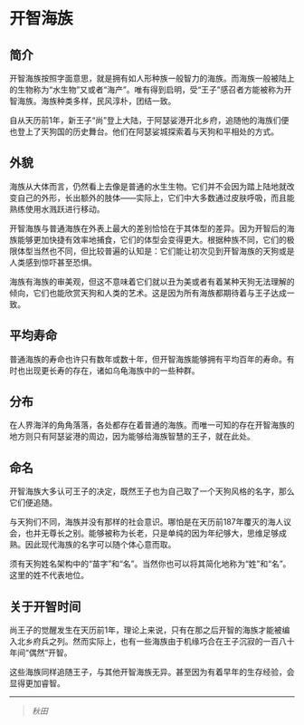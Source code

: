 # 开智海族

## 简介

开智海族按照字面意思，就是拥有如人形种族一般智力的海族。而海族一般被陆上的生物称为“水生物”又或者“海产”。唯有得到启明，受“王子”感召者方能被称为开智海族。海族种类多样，民风淳朴，团结一致。

自从天历前1年，新王子“尚”登上大陆，于阿瑟娑港开北乡府，追随他的海族们便也登上了天狗国的历史舞台。他们在阿瑟娑城探索着与天狗和平相处的方式。

## 外貌

海族从大体而言，仍然看上去像是普通的水生生物。它们并不会因为踏上陆地就改变自己的外形，长出额外的肢体——实际上，它们中大多数通过皮肤呼吸，而且能熟练使用水溅跃进行移动。

开智海族与普通海族在外表上最大的差别恰恰在于其体型的差异。因为开智后的海族能够更加快捷有效率地捕食，它们的体型会变得更大。根据种族不同，它们的极限体型当然也不同，但比较普遍的认知是：它们能让初次见到开智海族的天狗或是人类感到惊吓甚至恐惧。

海族有海族的审美观，但这不意味着它们就以丑为美或者有着某种天狗无法理解的倾向，它们也能欣赏天狗和人类的艺术。这是因为所有海族都期待着与王子达成一致。

## 平均寿命

普通海族的寿命也许只有数年或数十年，但开智海族能够拥有平均百年的寿命。有时也出现更长寿的存在，诸如乌龟海族中的一些种群。

## 分布

在人界海洋的角角落落，各处都存在着普通的海族。而唯一可知的存在开智海族的地方则只有阿瑟娑港的周边，因为能够给海族智慧的王子，就在此处。

## 命名

开智海族大多认可王子的决定，既然王子也为自己取了一个天狗风格的名字，那么它们便追随。

与天狗们不同，海族并没有那样的社会意识。哪怕是在天历前187年覆灭的海人议会，也并无尊长之别。能够被称为长老，只是单纯的因为年纪够大，思维足够成熟。因此现代海族的名字可以随个体心意而取。

须有天狗姓名架构中的“苗字”和“名”。当然你也可以将其简化地称为“姓”和“名”。这里的姓不代表地位。

## 关于开智时间

尚王子的觉醒发生在天历前1年，理论上来说，只有在那之后开智的海族才能被编入北乡府兵之列。然而实际上，也有一些海族由于机缘巧合在王子沉寂的一百八十年间“偶然”开智。

这些海族同样追随王子，与其他开智海族无异。甚至因为有着早年的生存经验，会显得更加睿智。

---

> *秋田*